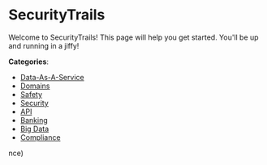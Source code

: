 # SecurityTrails


Welcome to SecurityTrails! This page will help you get started. You'll be up and running in a jiffy!



**Categories**:
- [Data-As-A-Service](https://github.com/apis-list/apis-list#data-as-a-service)
- [Domains](https://github.com/apis-list/apis-list#domains)
- [Safety](https://github.com/apis-list/apis-list#safety)
- [Security](https://github.com/apis-list/apis-list#security)
- [API](https://github.com/apis-list/apis-list#api)
- [Banking](https://github.com/apis-list/apis-list#banking)
- [Big Data](https://github.com/apis-list/apis-list#big-data)
- [Compliance](https://github.com/apis-list/apis-list#compliance)



nce)



